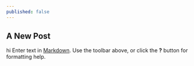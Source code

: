 ```yaml
---
published: false
---
```

## A New Post
hi
Enter text in [Markdown](http://daringfireball.net/projects/markdown/). Use the toolbar above, or click the **?** button for formatting help.
